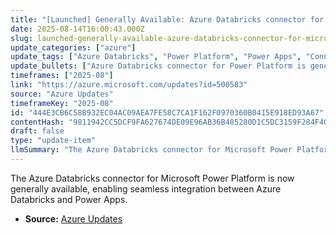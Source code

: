 ```yaml
---
title: "[Launched] Generally Available: Azure Databricks connector for Microsoft Power Platform"
date: 2025-08-14T16:00:43.000Z
slug: launched-generally-available-azure-databricks-connector-for-microsoft-power-platform
update_categories: ["azure"]
update_tags: ["Azure Databricks", "Power Platform", "Power Apps", "Connector", "General Availability"]
update_bullets: ["Azure Databricks connector for Power Platform is generally available.", "Allows easy connection between Azure Databricks and Microsoft Power Apps.", "Supports real-time data access without requiring data copying."]
timeframes: ["2025-08"]
link: "https://azure.microsoft.com/updates?id=500583"
source: "Azure Updates"
timeframeKey: "2025-08"
id: "444E3CB6C58B932EC04AC09AEA7FE58C7CA1F162F0970360B0415E918ED93A67"
contentHash: "9811942CC5DCF9FA627674DE09E96AB36B485280D1C5DC3159F284F40B6ED691"
draft: false
type: "update-item"
llmSummary: "The Azure Databricks connector for Microsoft Power Platform is now generally available, enabling seamless integration between Azure Databricks and Power Apps."
---
```


The Azure Databricks connector for Microsoft Power Platform is now generally available, enabling seamless integration between Azure Databricks and Power Apps.

- **Source:** [Azure Updates](https://azure.microsoft.com/updates?id=500583)
